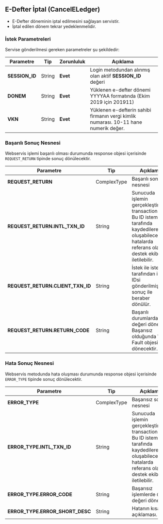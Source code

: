 ## E-Defter İptal (CancelELedger)
* E-Defter döneminin iptal edilmesini sağlayan servistir.
* İptal edilen dönem tekrar yedeklenmelidir.


### İstek Parametreleri
Servise gönderilmesi gereken parametreler şu şekildedir:

Parametre | Tip         | Zorunluluk  | Açıklama
--------- | ----------- | ----------- | -----------
**SESSION_ID** | String | **Evet** | Login metodundan alınmış olan aktif **SESSION_ID** değeri
**DONEM** | String | **Evet** | Yüklenen e-defter dönemi YYYYAA formatında (Ekim 2019 için 201911)
**VKN** | String | **Evet** | Yüklenen e-defterin sahibi firmanın vergi kimlik numarası. 10-11 hane numerik değer.

### Başarılı Sonuç Nesnesi
Webservis işlemi başarılı olması durumunda response objesi içerisinde `REQUEST_RETURN` tipinde sonuç dönülecektir.


Parametre | Tip        | Açıklama
--------- | ----------- | -----------
**REQUEST_RETURN** | ComplexType | Başarılı sonuç nesnesi
**REQUEST_RETURN.INTL_TXN_ID** | String | Sunucuda işlemin gerçekleştirildiği transaction IDsi. Bu ID istemci tarafında kaydedilerek oluşabilecek hatalarda referans olarak destek ekibine iletilebilir.
**REQUEST_RETURN.CLIENT_TXN_ID** | String | İstek ile istemci tarafından işlem IDsi gönderilmişse sonuç ile beraber dönülür.
**REQUEST_RETURN.RETURN_CODE** | String | Başarılı durumlarda `0` değeri döner. Başarısız olduğunda WS Fault objesi dönecektir.



### Hata Sonuç Nesnesi
Webservis metodunda hata oluşması durumunda response objesi içerisinde `ERROR_TYPE` tipinde sonuç dönülecektir.

Parametre | Tip        | Açıklama
--------- | ----------- | -----------
**ERROR_TYPE** | ComplexType | Başarısız sonuç nesnesi
**ERROR_TYPE.INTL_TXN_ID** | String | Sunucuda işlemin gerçekleştirildiği transaction IDsi. Bu ID istemci tarafında kaydedilerek oluşabilecek hatalarda referans olarak destek ekibine iletilebilir.
**ERROR_TYPE.ERROR_CODE** | String | Başarısız işlemlerde `0` değeri döner.
**ERROR_TYPE.ERROR_SHORT_DESC** | String | Hatanın kısa açıklaması.

